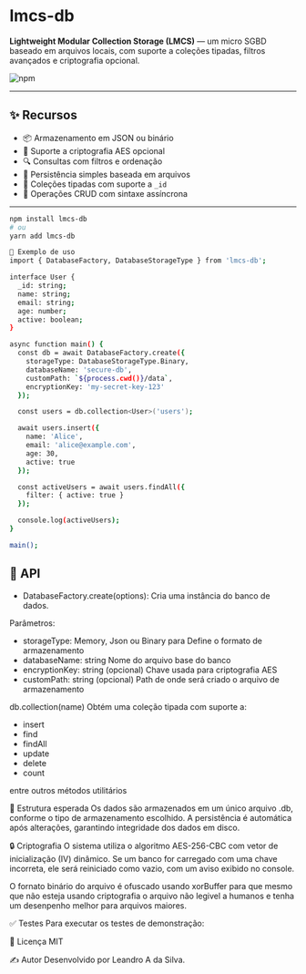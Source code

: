 # lmcs-db

**Lightweight Modular Collection Storage (LMCS)** — um micro SGBD baseado em arquivos locais, com suporte a coleções tipadas, filtros avançados e criptografia opcional.

![npm](https://img.shields.io/npm/v/lmcs-db)

---

## ✨ Recursos

- 📦 Armazenamento em JSON ou binário  
- 🔐 Suporte a criptografia AES opcional  
- 🔍 Consultas com filtros e ordenação  
- 💾 Persistência simples baseada em arquivos  
- 🧩 Coleções tipadas com suporte a `_id`  
- 🔄 Operações CRUD com sintaxe assíncrona  

---


```bash
npm install lmcs-db
# ou
yarn add lmcs-db

🚀 Exemplo de uso
import { DatabaseFactory, DatabaseStorageType } from 'lmcs-db';

interface User {
  _id: string;
  name: string;
  email: string;
  age: number;
  active: boolean;
}

async function main() {
  const db = await DatabaseFactory.create({
    storageType: DatabaseStorageType.Binary,
    databaseName: 'secure-db',
    customPath: `${process.cwd()}/data`,
    encryptionKey: 'my-secret-key-123'
  });

  const users = db.collection<User>('users');

  await users.insert({
    name: 'Alice',
    email: 'alice@example.com',
    age: 30,
    active: true
  });

  const activeUsers = await users.findAll({
    filter: { active: true }
  });

  console.log(activeUsers);
}

main();
```


## 📘 API
 - DatabaseFactory.create(options): Cria uma instância do banco de dados.

Parâmetros:
 - storageType: Memory, Json ou Binary para	Define o formato de armazenamento
 - databaseName:	string	Nome do arquivo base do banco
 - encryptionKey:	string (opcional)	Chave usada para criptografia AES
 - customPath: string (opcional) Path de onde será criado o arquivo de armazenamento

db.collection<T>(name)
Obtém uma coleção tipada com suporte a:
- insert
- find
- findAll
- update
- delete
- count

entre outros métodos utilitários

📂 Estrutura esperada
Os dados são armazenados em um único arquivo .db, conforme o tipo de armazenamento escolhido.
A persistência é automática após alterações, garantindo integridade dos dados em disco.

🔒 Criptografia
O sistema utiliza o algoritmo AES-256-CBC com vetor de inicialização (IV) dinâmico.
Se um banco for carregado com uma chave incorreta, ele será reiniciado como vazio, com um aviso exibido no console.

O fornato binário do arquivo é ofuscado usando xorBuffer para que mesmo que não esteja usando criptografia o arquivo não legivel a humanos e tenha um desenpenho melhor para arquivos maiores.

✅ Testes
Para executar os testes de demonstração:

📄 Licença
MIT

✍️ Autor
Desenvolvido por Leandro A da Silva.